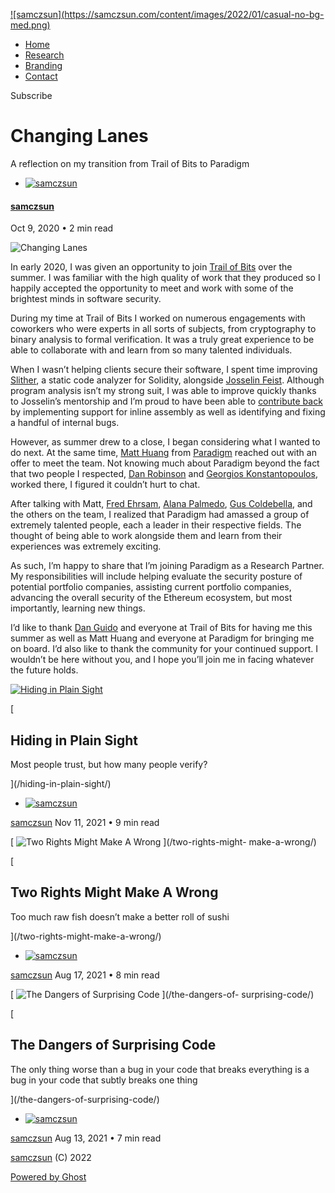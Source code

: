 [ ![samczsun](https://samczsun.com/content/images/2022/01/casual-no-bg-
med.png) ](https://samczsun.com)

  * [Home](https://samczsun.com/)
  * [Research](https://samczsun.com/research/)
  * [Branding](https://samczsun.com/branding/)
  * [Contact](https://samczsun.com/contact/)

[ ](https://twitter.com/samczsun "Twitter")

Subscribe

# Changing Lanes

A reflection on my transition from Trail of Bits to Paradigm

  * [ ![samczsun](/content/images/size/w100/2022/01/casual-med-1.png) ](/author/samczsun/)

#### [samczsun](/author/samczsun/)

Oct 9, 2020 • 2 min read

![Changing Lanes](/content/images/size/w2000/2020/10/38961502_xl.jpg)

In early 2020, I was given an opportunity to join [Trail of
Bits](https://www.trailofbits.com/) over the summer. I was familiar with the
high quality of work that they produced so I happily accepted the opportunity
to meet and work with some of the brightest minds in software security.

During my time at Trail of Bits I worked on numerous engagements with
coworkers who were experts in all sorts of subjects, from cryptography to
binary analysis to formal verification. It was a truly great experience to be
able to collaborate with and learn from so many talented individuals.

When I wasn’t helping clients secure their software, I spent time improving
[Slither](https://github.com/crytic/slither), a static code analyzer for
Solidity, alongside [Josselin Feist](https://twitter.com/montyly). Although
program analysis isn’t my strong suit, I was able to improve quickly thanks to
Josselin’s mentorship and I’m proud to have been able to [contribute
back](https://github.com/crytic/slither/pulls?q=author%3Asamczsun) by
implementing support for inline assembly as well as identifying and fixing a
handful of internal bugs.

However, as summer drew to a close, I began considering what I wanted to do
next. At the same time, [Matt Huang](https://twitter.com/matthuang) from
[Paradigm](https://www.paradigm.xyz/) reached out with an offer to meet the
team. Not knowing much about Paradigm beyond the fact that two people I
respected, [Dan Robinson](https://twitter.com/danrobinson) and [Georgios
Konstantopoulos](https://twitter.com/gakonst/), worked there, I figured it
couldn’t hurt to chat.

After talking with Matt, [Fred Ehrsam](https://twitter.com/FEhrsam), [Alana
Palmedo](https://twitter.com/alanapalmedo), [Gus
Coldebella](https://twitter.com/g_co), and the others on the team, I realized
that Paradigm had amassed a group of extremely talented people, each a leader
in their respective fields. The thought of being able to work alongside them
and learn from their experiences was extremely exciting.

As such, I’m happy to share that I’m joining Paradigm as a Research Partner.
My responsibilities will include helping evaluate the security posture of
potential portfolio companies, assisting current portfolio companies,
advancing the overall security of the Ethereum ecosystem, but most
importantly, learning new things.

I’d like to thank [Dan Guido](https://twitter.com/dguido/) and everyone at
Trail of Bits for having me this summer as well as Matt Huang and everyone at
Paradigm for bringing me on board. I’d also like to thank the community for
your continued support. I wouldn’t be here without you, and I hope you’ll join
me in facing whatever the future holds.

[ ![Hiding in Plain Sight](/content/images/size/w600/2021/11/161381622_xl.jpg)
](/hiding-in-plain-sight/)

[

## Hiding in Plain Sight

Most people trust, but how many people verify?

](/hiding-in-plain-sight/)

  * [ ![samczsun](/content/images/size/w100/2022/01/casual-med-1.png) ](/author/samczsun/)

[samczsun](/author/samczsun/) Nov 11, 2021 • 9 min read

[ ![Two Rights Might Make A
Wrong](/content/images/size/w600/2021/08/53083335_xl.jpg) ](/two-rights-might-
make-a-wrong/)

[

## Two Rights Might Make A Wrong

Too much raw fish doesn’t make a better roll of sushi

](/two-rights-might-make-a-wrong/)

  * [ ![samczsun](/content/images/size/w100/2022/01/casual-med-1.png) ](/author/samczsun/)

[samczsun](/author/samczsun/) Aug 17, 2021 • 8 min read

[ ![The Dangers of Surprising
Code](/content/images/size/w600/2021/08/129446413_xl.jpg) ](/the-dangers-of-
surprising-code/)

[

## The Dangers of Surprising Code

The only thing worse than a bug in your code that breaks everything is a bug
in your code that subtly breaks one thing

](/the-dangers-of-surprising-code/)

  * [ ![samczsun](/content/images/size/w100/2022/01/casual-med-1.png) ](/author/samczsun/)

[samczsun](/author/samczsun/) Aug 13, 2021 • 7 min read

[samczsun](https://samczsun.com) (C) 2022

[Powered by Ghost](https://ghost.org/)

